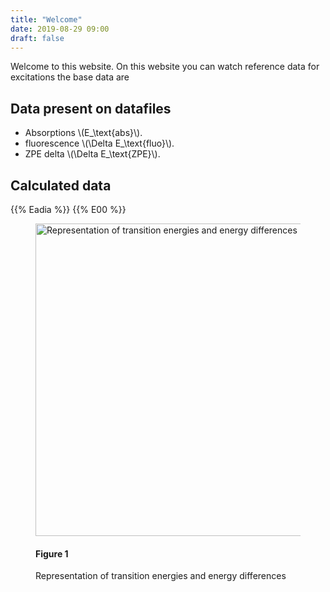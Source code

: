 ```yaml
---
title: "Welcome"
date: 2019-08-29 09:00
draft: false
---
```


Welcome to this website.
On this website you can watch reference data for excitations the base data are

## Data present on datafiles

- Absorptions \\(E_\text{abs}\\).
- fluorescence \\(\Delta E_\text{fluo}\\).
- ZPE delta \\(\Delta E_\text{ZPE}\\).

## Calculated data

{{% Eadia %}}
{{% E00 %}}

<figure itemprop="associatedMedia" itemscope="" itemtype="http://schema.org/ImageObject">
    <div class="img">
      <img itemprop="thumbnail" src="/img/figure-geom-1.png" alt="Representation of transition energies and energy differences" height="500">
    </div>
    <a href="/img/figure-geom-1.png" itemprop="contentUrl"></a>
      <figcaption><h4>Figure 1</h4>
          <p>Representation of transition energies and energy differences</p>
      </figcaption>
  </figure>
